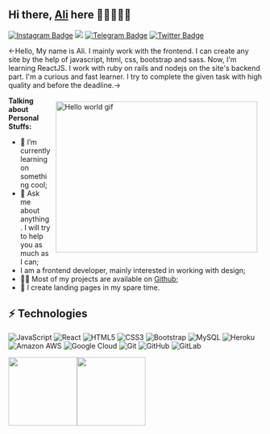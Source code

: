 ## Hi there, [Ali](https://t.me/yusupof_oo2/) here 👋🏼👨🏻‍💻

[![Instagram Badge](https://img.shields.io/badge/-yusupof__1-purple?style=flat&logo=instagram&logoColor=white&link=https://instagram.com/_jessicaalim/)](https://instagram.com/yusupof__1)
[![](https://img.shields.io/badge/-@aliyusupof1-%23181717?style=flat-square&logo=github)](https://github.com/aliyusupof1)
[![Telegram Badge](https://img.shields.io/badge/-@aliyusupof1-0088CC?style=flat&logo=Telegram&logoColor=white)](https://t.me/aliyusupof1 "Contact on Telegram")
[![Twitter Badge](https://img.shields.io/badge/-@ali_yusupof-00acee?style=flat&logo=Twitter&logoColor=white)](https://twitter.com/intent/follow?screen_name=ali_yusupof "Follow on Twitter")

<-Hello, My name is Ali.  I mainly work with the frontend. I can create any site by the help of javascript, html, css, bootstrap and sass. Now, I'm learning ReactJS. I work with ruby on rails and nodejs on the site's backend part. I'm a curious and fast learner. I try to complete the given task with high quality and before the deadline.->

<img style="margin:10px" align="right" alt="Hello world gif" src="https://camo.githubusercontent.com/e20822b4282c07ffd010cd05f855a6561d3b62358ca9e607e4901288dd748fcb/68747470733a2f2f63646e2e6472696262626c652e636f6d2f75736572732f323133313939332f73637265656e73686f74732f343934383733362f74686f75676874776f726b732d6769665f6472696262626c652e676966" height="300" width="400" />

**Talking about Personal Stuffs:**

- 🔭 I’m currently learning on something cool;
- 💬 Ask me about anything. I will try to help you as much as I can;
- I am a frontend developer, mainly interested in working with design;
- 👨‍💻 Most of my projects are available on <a href="https://github.com/aliyusupof1">Github</a>;
- 📝 I create landing pages in my spare time.


## ⚡ Technologies

![JavaScript](https://img.shields.io/badge/-JavaScript-black?style=flat-square&logo=javascript)
![React](https://img.shields.io/badge/-React-black?style=flat-square&logo=react)
![HTML5](https://img.shields.io/badge/-HTML5-E34F26?style=flat-square&logo=html5&logoColor=white)
![CSS3](https://img.shields.io/badge/-CSS3-1572B6?style=flat-square&logo=css3)
![Bootstrap](https://img.shields.io/badge/-Bootstrap-563D7C?style=flat-square&logo=bootstrap)
![MySQL](https://img.shields.io/badge/-MySQL-black?style=flat-square&logo=mysql)
![Heroku](https://img.shields.io/badge/-Heroku-430098?style=flat-square&logo=heroku)
![Amazon AWS](https://img.shields.io/badge/Amazon%20AWS-232F3E?style=flat-square&logo=amazon-aws)
![Google Cloud](https://img.shields.io/badge/Google%20Cloud-black?style=flat-square&logo=google-cloud)
![Git](https://img.shields.io/badge/-Git-black?style=flat-square&logo=git)
![GitHub](https://img.shields.io/badge/-GitHub-181717?style=flat-square&logo=github)
![GitLab](https://img.shields.io/badge/-GitLab-FCA121?style=flat-square&logo=gitlab)

<a href="https://ali-husanov-portfolo.netlify.app/"><img height="136px" src="https://github-readme-stats.vercel.app/api?username=adamalston&hide_title=true&hide_border=true&show_icons=true&include_all_commits=true&count_private=true&line_height=21&text_color=000&icon_color=000&bg_color=0,ea6161,ffc64d,fffc4d,52fa5a&theme=graywhite" /><img height="136px" src="https://github-readme-stats.vercel.app/api/top-langs/?username=adamalston&hide=html&hide_title=true&hide_border=true&layout=compact&langs_count=6&exclude_repo=comp426,Redventures-Movie-Quotes&text_color=000&icon_color=fff&bg_color=0,52fa5a,4dfcff,c64dff&theme=graywhite" /></a>
